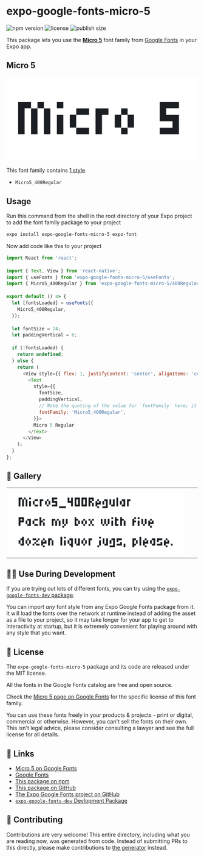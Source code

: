# expo-google-fonts-micro-5

![npm version](https://flat.badgen.net/npm/v/expo-google-fonts-micro-5)
![license](https://flat.badgen.net/github/license/expo/google-fonts)
![publish size](https://flat.badgen.net/packagephobia/install/expo-google-fonts-micro-5)

This package lets you use the [**Micro 5**](https://fonts.google.com/specimen/Micro+5) font family from [Google Fonts](https://fonts.google.com/) in your Expo app.

## Micro 5

![Micro 5](./font-family.png)

This font family contains [1 style](#-gallery).

- `Micro5_400Regular`

## Usage

Run this command from the shell in the root directory of your Expo project to add the font family package to your project
```sh
expo install expo-google-fonts-micro-5 expo-font
```

Now add code like this to your project
```js
import React from 'react';

import { Text, View } from 'react-native';
import { useFonts } from 'expo-google-fonts-micro-5/useFonts';
import { Micro5_400Regular } from 'expo-google-fonts-micro-5/400Regular';

export default () => {
  let [fontsLoaded] = useFonts({
    Micro5_400Regular,
  });

  let fontSize = 24;
  let paddingVertical = 6;

  if (!fontsLoaded) {
    return undefined;
  } else {
    return (
      <View style={{ flex: 1, justifyContent: 'center', alignItems: 'center' }}>
        <Text
          style={{
            fontSize,
            paddingVertical,
            // Note the quoting of the value for `fontFamily` here; it expects a string!
            fontFamily: 'Micro5_400Regular',
          }}>
          Micro 5 Regular
        </Text>
      </View>
    );
  }
};

```

## 🔡 Gallery


||||
|-|-|-|
|![Micro5_400Regular](.//400Regular/Micro5_400Regular.ttf.png)||||


## 👩‍💻 Use During Development

If you are trying out lots of different fonts, you can try using the [`expo-google-fonts-dev` package](https://github.com/freeboub/google-fonts/tree/master/font-packages/dev#readme).

You can import *any* font style from any Expo Google Fonts package from it. It will load the fonts
over the network at runtime instead of adding the asset as a file to your project, so it may take longer
for your app to get to interactivity at startup, but it is extremely convenient
for playing around with any style that you want.

## 📖 License

The `expo-google-fonts-micro-5` package and its code are released under the MIT license.

All the fonts in the Google Fonts catalog are free and open source.

Check the [Micro 5 page on Google Fonts](https://fonts.google.com/specimen/Micro+5) for the specific license of this font family.

You can use these fonts freely in your products & projects - print or digital, commercial or otherwise. However, you can't sell the fonts on their own. This isn't legal advice, please consider consulting a lawyer and see the full license for all details.

## 🔗 Links

- [Micro 5 on Google Fonts](https://fonts.google.com/specimen/Micro+5)
- [Google Fonts](https://fonts.google.com/)
- [This package on npm](https://www.npmjs.com/package/expo-google-fonts-micro-5)
- [This package on GitHub](https://github.com/freeboub/google-fonts/tree/master/font-packages/micro-5)
- [The Expo Google Fonts project on GitHub](https://github.com/freeboub/google-fonts)
- [`expo-google-fonts-dev` Devlopment Package](https://github.com/freeboub/google-fonts/tree/master/font-packages/dev)

## 🤝 Contributing

Contributions are very welcome! This entire directory, including what you are reading now, was generated from code. Instead of submitting PRs to this directly, please make contributions to [the generator](https://github.com/freeboub/google-fonts/tree/master/packages/generator) instead.
